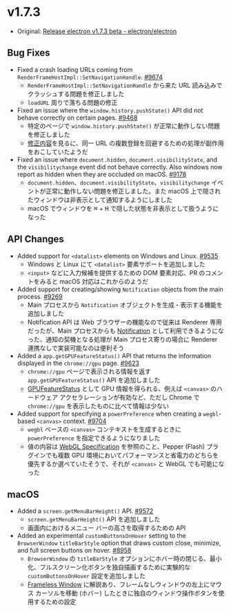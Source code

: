 # v1.7.3

* Original: [Release electron v1.7.3 beta - electron/electron](https://github.com/electron/electron/releases/tag/v1.7.3)

## Bug Fixes

* Fixed a crash loading URLs coming from `RenderFrameHostImpl::SetNavigationHandle`. [#9674](https://github.com/electron/electron/pull/9674)
  * `RenderFrameHostImpl::SetNavigationHandle` から来た URL 読み込みでクラッシュする問題を修正しました
  * `loadURL` 周りで落ちる問題の修正
* Fixed an issue where the `window.history.pushState()` API did not behave correctly on certain pages. [#9468](https://github.com/electron/electron/pull/9468)
  * 特定のページで `window.history.pushState()` が正常に動作しない問題を修正しました
  * [修正内容](https://github.com/electron/electron/pull/9468/files)を見るに、同一 URL の複数登録を回避するための処理が副作用をおこしていたようだ
* Fixed an issue where `document.hidden`, `document.visibilityState`, and the `visibilitychange` event did not behave correctly. Also windows now report as hidden when they are occluded on macOS. [#9178](https://github.com/electron/electron/pull/9178)
  * `document.hidden`、`document.visibilityState`、`visibilitychange` イベントが正常に動作しない問題を修正しました。また macOS 上で隠されたウィンドウは非表示として通知するようにしました
  * macOS でウィンドウを <kbd>⌘</kbd> + <kbd>H</kbd> で隠した状態を非表示として扱うようになった

## API Changes

* Added support for `<datalist>` elements on Windows and Linux. [#9535](https://github.com/electron/electron/pull/9535)
  * Windows と Linux にて `<datalist>` 要素サポートを追加しました
  * `<input>` などに入力候補を提供するための DOM 要素対応、PR のコメントをみると macOS 対応はこれからのようだ
* Added support for creating/showing `Notification` objects from the main process. [#9269](https://github.com/electron/electron/pull/9269)
  * Main プロセスから `Notification` オブジェクトを生成・表示する機能を追加しました
  * Notification API は Web ブラウザーの機能なので従来は Renderer 専用だったが、Main プロセスからも [Notification](https://github.com/electron/electron/blob/master/docs/api/notification.md) として利用できるようになった、通知の契機となる処理が Main プロセス寄りの場合に Renderer 連携なしで実装可能なのは便利そう
* Added a `app.getGPUFeatureStatus()` API that returns the information displayed in the `chrome://gpu` page. [#9623](https://github.com/electron/electron/pull/9623)
  * `chrome://gpu` ページで表示される情報を返す `app.getGPUFeatureStatus()` API を追加しました
  * [GPUFeatureStatus](https://github.com/electron/electron/blob/master/docs/api/structures/gpu-feature-status.md) として GPU 情報を得られる、例えば `<canvas>` のハードウェア アクセラレーションが有効など、ただし Chrome で `chrome://gpu` を表示したものに比べて情報は少ない
* Added support for specifying a `powerPreference` when creating a `wegbl`-based `<canvas>` context. [#9704](https://github.com/electron/electron/pull/9704)
  * `wegbl` ベースの `<canvas>` コンテキストを生成するときに `powerPreference` を指定できるようになりました
  * 値の内容は [WebGL Specification](https://www.khronos.org/registry/webgl/specs/latest/1.0/#5.2.1) を参照のこと、Pepper (Flash) プラグインでも複数 GPU 環境においてパフォーマンスと省電力のどちらを優先するか選べていたそうで、それが `<canvas>` と WebGL でも可能になった

## macOS

* Added a `screen.getMenuBarHeight()` API. [#9572](https://github.com/electron/electron/pull/9572)
  * `screen.getMenuBarHeight()` API を追加しました
  * 画面内におけるメニュー バーの高さを取得するための API
* Added an experimental `customButtonsOnHover` setting to the `BrowserWindow` `titleBarStyle` option that draws custom close, minimize, and full screen buttons on hover. [#8958](https://github.com/electron/electron/pull/8958)
  * `BrowserWindow` の `titleBarStyle` オプションにホバー時の閉じる、最小化、フルスクリーン化ボタンを独自描画するために実験的な `customButtonsOnHover` 設定を追加しました
  * [Frameless Window](https://github.com/electron/electron/blob/master/docs/api/frameless-window.md) に解説あり、フレームなしウィンドウの左上にマウス カーソルを移動 (ホバー) したときに独自のウィンドウ操作ボタンを使用するための設定
